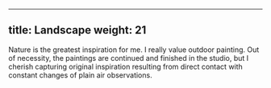
---
title: Landscape
weight: 21
---

Nature is the greatest inspiration for me. I really value outdoor painting. Out of necessity, the paintings are continued and finished in the studio, but I cherish capturing original inspiration resulting from direct contact with constant changes of plain air observations.
